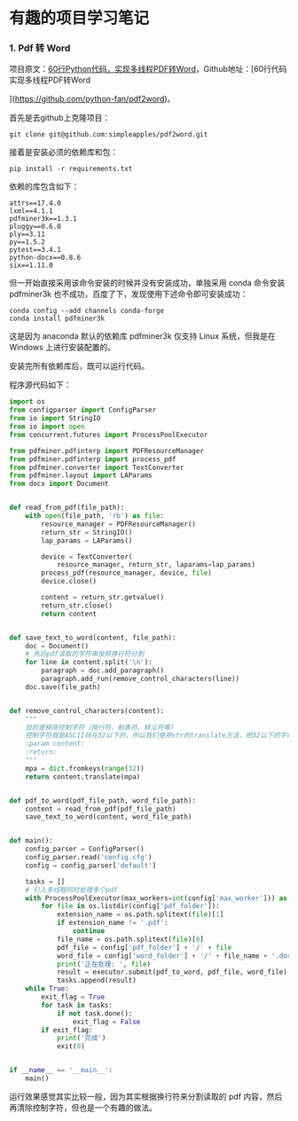# 有趣的项目学习笔记

### 1. Pdf 转 Word

项目原文：[60行Python代码，实现多线程PDF转Word](https://zhuanlan.zhihu.com/p/34109582)，Github地址：[60行代码实现多线程PDF转Word

](https://github.com/python-fan/pdf2word)。

首先是去github上克隆项目：

```shell
git clone git@github.com:simpleapples/pdf2word.git
```

接着是安装必须的依赖库和包：

```shell
pip install -r requirements.txt
```

依赖的库包含如下：

```
attrs==17.4.0
lxml==4.1.1
pdfminer3k==1.3.1
pluggy==0.6.0
ply==3.11
py==1.5.2
pytest==3.4.1
python-docx==0.8.6
six==1.11.0
```

但一开始直接采用该命令安装的时候并没有安装成功，单独采用 conda 命令安装 pdfminer3k 也不成功，百度了下，发现使用下述命令即可安装成功：

```shell
conda config --add channels conda-forge
conda install pdfminer3k
```

这是因为 anaconda 默认的依赖库 pdfminer3k 仅支持 Linux 系统，但我是在 Windows 上进行安装配置的。

安装完所有依赖库后，既可以运行代码。

程序源代码如下：

```python
import os
from configparser import ConfigParser
from io import StringIO
from io import open
from concurrent.futures import ProcessPoolExecutor

from pdfminer.pdfinterp import PDFResourceManager
from pdfminer.pdfinterp import process_pdf
from pdfminer.converter import TextConverter
from pdfminer.layout import LAParams
from docx import Document


def read_from_pdf(file_path):
    with open(file_path, 'rb') as file:
        resource_manager = PDFResourceManager()
        return_str = StringIO()
        lap_params = LAParams()

        device = TextConverter(
            resource_manager, return_str, laparams=lap_params)
        process_pdf(resource_manager, device, file)
        device.close()

        content = return_str.getvalue()
        return_str.close()
        return content


def save_text_to_word(content, file_path):
    doc = Document()
    # 先将pdf读取的字符串按照换行符分割
    for line in content.split('\n'):
        paragraph = doc.add_paragraph()
        paragraph.add_run(remove_control_characters(line))
    doc.save(file_path)


def remove_control_characters(content):
    """
    目的是移除控制字符（换行符、制表符、转义符等）
    控制字符就是ASCII码在32以下的，所以我们使用str的translate方法，把32以下的字符移除就可以。
    :param content:
    :return:
    """
    mpa = dict.fromkeys(range(32))
    return content.translate(mpa)


def pdf_to_word(pdf_file_path, word_file_path):
    content = read_from_pdf(pdf_file_path)
    save_text_to_word(content, word_file_path)


def main():
    config_parser = ConfigParser()
    config_parser.read('config.cfg')
    config = config_parser['default']

    tasks = []
    # 引入多线程同时处理多个pdf
    with ProcessPoolExecutor(max_workers=int(config['max_worker'])) as executor:
        for file in os.listdir(config['pdf_folder']):
            extension_name = os.path.splitext(file)[1]
            if extension_name != '.pdf':
                continue
            file_name = os.path.splitext(file)[0]
            pdf_file = config['pdf_folder'] + '/' + file
            word_file = config['word_folder'] + '/' + file_name + '.docx'
            print('正在处理: ', file)
            result = executor.submit(pdf_to_word, pdf_file, word_file)
            tasks.append(result)
    while True:
        exit_flag = True
        for task in tasks:
            if not task.done():
                exit_flag = False
        if exit_flag:
            print('完成')
            exit(0)


if __name__ == '__main__':
    main()
```

运行效果感觉其实比较一般，因为其实根据换行符来分割读取的 pdf 内容，然后再清除控制字符，但也是一个有趣的做法。





